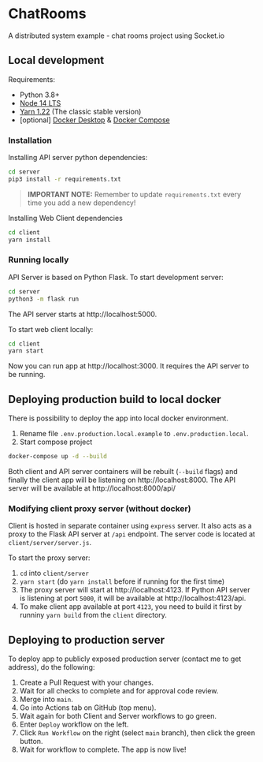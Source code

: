 # ChatRooms

A distributed system example - chat rooms project using Socket.io

## Local development

Requirements:

- Python 3.8+
- [Node 14 LTS](https://nodejs.org/en/download/)
- [Yarn 1.22](https://classic.yarnpkg.com/en/docs/install/#windows-stable) (The classic stable version)
- [optional] [Docker Desktop](https://www.docker.com/products/docker-desktop) & [Docker Compose](https://docs.docker.com/compose/install/)

### Installation

Installing API server python dependencies:

```sh
cd server
pip3 install -r requirements.txt
```

> **IMPORTANT NOTE:** Remember to update `requirements.txt` every time you add a new dependency!

Installing Web Client dependencies

```sh
cd client
yarn install
```

### Running locally

API Server is based on Python Flask. To start development server:

```sh
cd server
python3 -m flask run
```

The API server starts at http://localhost:5000.

To start web client locally:

```sh
cd client
yarn start
```

Now you can run app at http://localhost:3000. It requires the API server to be running.

## Deploying production build to local docker

There is possibility to deploy the app into local docker environment.

1. Rename file `.env.production.local.example` to `.env.production.local`.
2. Start compose project

```sh
docker-compose up -d --build
```

Both client and API server containers will be rebuilt (`--build` flags) and finally the client app will be listening on http://localhost:8000. The API server will be available at http://localhost:8000/api/

### Modifying client proxy server (without docker)

Client is hosted in separate container using `express` server. It also acts as a proxy to the Flask API server at `/api` endpoint. The server code is located at `client/server/server.js`.

To start the proxy server:

1. `cd` into `client/server`
2. `yarn start` (do `yarn install` before if running for the first time)
3. The proxy server will start at http://localhost:4123. If Python API server is listening at port `5000`, it will be available at http://localhost:4123/api.
4. To make client app available at port `4123`, you need to build it first by runniny `yarn build` from the `client` directory.

## Deploying to production server

To deploy app to publicly exposed production server (contact me to get address), do the following:

1. Create a Pull Request with your changes.
2. Wait for all checks to complete and for approval code review.
3. Merge into `main`.
4. Go into Actions tab on GitHub (top menu).
5. Wait again for both Client and Server workflows to go green.
6. Enter `Deploy` workflow on the left.
7. Click `Run Workflow` on the right (select `main` branch), then click the green button.
8. Wait for workflow to complete. The app is now live!
